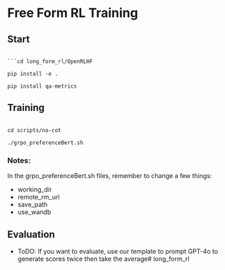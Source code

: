 # Free Form RL Training

## Start

``` git clone https://github.com/zli12321/long_form_rl.git''

```cd long_form_rl/OpenRLHF

pip install -e .

pip install qa-metrics
```

## Training

```cd ..

cd scripts/no-cot

./grpo_preferenceBert.sh
```

### Notes:

In the grpo_preferenceBert.sh files, remember to change a few things:

- working_dir
- remote_rm_url
- save_path
- use_wandb



## Evaluation
- ToDO: If you want to evaluate, use our template to prompt GPT-4o to generate scores twice then take the average# long_form_rl
